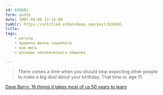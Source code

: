 ```yaml
---
id: 636681
form: quote
date: 2007-04-06 12:14:00
tumblr: https://untitled.urbansheep.com/post/636681
title: 
tags:
    - цитаты
    - правила жизни социопата
    - как жить
    - роскошь человеческого общения

---
```


<blockquote>
There comes a time when you should stop expecting other people to&nbsp;make a big deal about your birthday. That time&nbsp;is: age&nbsp;11.
</blockquote>

<a href="http://www.scribd.com/doc/3716/ebookebook-16-things-it-takes-most-of-us-50-years-to-learn">Dave Barry: 16 things it takes most of us 50 years to learn</a>
